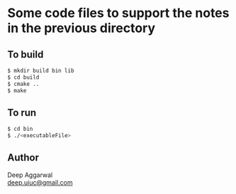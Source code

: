 Some code files to support the notes in the previous directory
==============================================================

To build
--------
```sh
$ mkdir build bin lib
$ cd build
$ cmake ..
$ make
```

To run
------
```sh
$ cd bin
$ ./<executableFile>
```

Author
------
Deep Aggarwal  
deep.uiuc@gmail.com  
